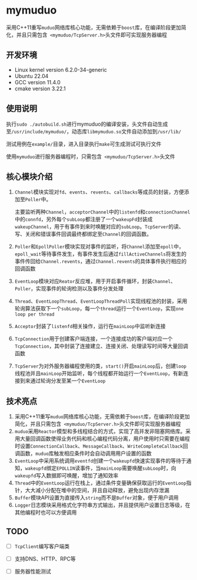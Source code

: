# mymuduo

采用C++11重写`muduo`网络库核心功能，无需依赖于`boost`库，在编译阶段更加简化，并且只需包含` <mymuduo/TcpServer.h>`头文件即可实现服务器编程

## 开发环境

- Linux kernel version 6.2.0-34-generic
- Ubuntu 22.04
- GCC version 11.4.0
- cmake version 3.22.1

## 使用说明

执行`sudo ./autobuild.sh`进行mymuduo的编译安装，头文件自动生成至`/usr/include/mymuduo/`，动态库`libmymuduo.so`文件自动添加到`/usr/lib/`

测试用例在`example/`目录，进入目录执行`make`可生成测试可执行文件

使用`mymuduo`进行服务器编程时，只需包含` <mymuduo/TcpServer.h>`头文件

## 核心模块介绍

1. `Channel`模块实现对`fd`、`events`、`revents`、`callbacks`等成员的封装，方便添加至`Poller`中。

   主要监听两种`Channel`，`acceptorChannel`中的`listenfd`和`connectionChannel`中的`connfd`，另外每个`subLoop`都注册了一个`wakeupFd`封装成`wakeupChannel`，用于有事件到来时唤醒对应的`subLoop`。`TcpServer`的读、写、关闭和错误事件回调最终都绑定至`Channel`的回调函数。

2. `Poller`和`EpollPoller`模块实现对事件的监听，将`Channel`添加至`epoll`中，`epoll_wait`等待事件发生，有事件发生后通过`fillActiveChannels`将发生的事件传回给`Channel.revents`，通过`Channel.revents`的具体事件执行相应的回调函数

3. `EventLoop`模块对应`Reator`反应堆，用于开启事件循环，封装`Channel`、`Poller`，实现事件的轮询检测以及事件分发处理

4. `Thread`、`EventLoopThread`、`EventLoopThreadPoll`实现线程池的封装，采用轮询算法获取下一个`subLoop`，每一个`thread`运行一个`EventLoop`，实现`one loop per thread`

5. `Acceptor`封装了`listenfd`相关操作，运行在`mainLoop`中监听新连接

6. `TcpConnection`用于创建客户端连接，一个连接成功的客户端对应一个`TcpConnection`，其中封装了连接建立、连接关闭、处理读写时间等大量回调函数

7. `TcpServer`为对外服务器编程使用的类，`start()`开启`mainLoop`后，创建`loop`线程池并且`mainLoop`开始监听，每个线程都开始运行一个`EventLoop`，有新连接到来通过轮询分发至某一个`EventLoop`

## 技术亮点

1. 采用C++11重写`muduo`网络库核心功能，无需依赖于`boost`库，在编译阶段更加简化，并且只需包含` <mymuduo/TcpServer.h>`头文件即可实现服务器编程
2. `muduo`采用`Reactor`模型和多线程结合的方式，实现了高并发非阻塞网络库。采用大量回调函数使得业务代码和核心编程代码分离，用户使用时只需要在编程时设置`ConnectionCallback`、`MessageCallback`、`WriteCompleteCallback`回调函数，`muduo`库触发相应条件时会自动调用用户设置的函数
3. `EventLoop`中采用系统调用`eventfd`创建一个`wakeupfd`快速实现事件的等待于通知，`wakeupfd`绑定`EPOLLIN`读事件，当`mainLoop`需要唤醒`subLoop`时，向`wakeupfd`写入数据即可唤醒，增加了通知效率
4. `Thread`中的`EventLoop`运行在栈上，通过条件变量确保获取运行的`EventLoop`指针，大大减小分配在堆中的空间，并且自动释放，避免出现内存泄漏
5. `Buffer`模块API设置为直接传入`string`而不是`Buffer`对象，便于用户调用
6. `Logger`日志模块采用格式化字符串方式输出，并且提供用户设置日志等级，在其他编程时也可以方便调用

## TODO

- [ ] `TcpClient`编写客户端类

- [ ] 支持DNS、HTTP、RPC等

- [ ] 服务器性能测试 
